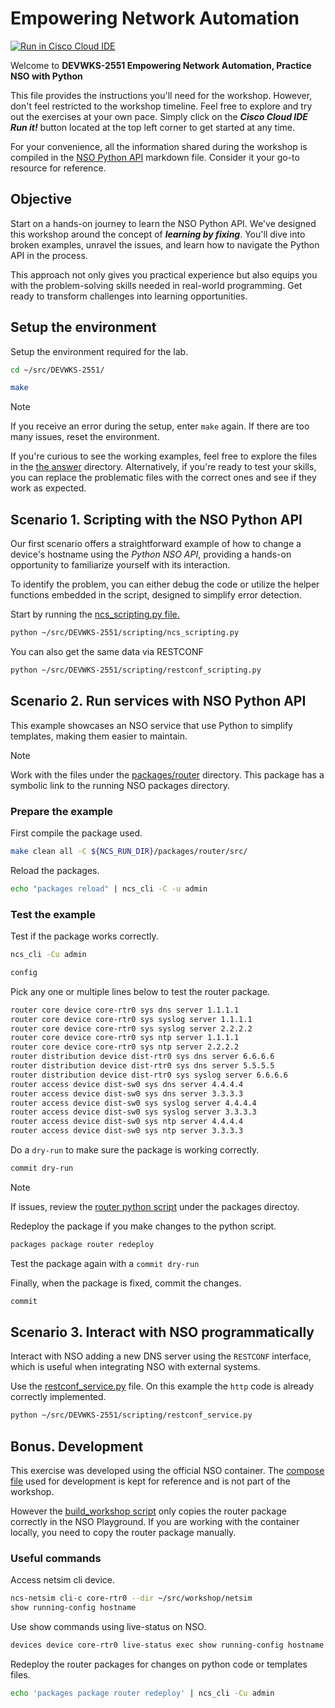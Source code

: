 # Empowering Network Automation

[![Run in Cisco Cloud IDE](https://static.production.devnetcloud.com/codeexchange/assets/images/devnet-runable-icon.svg)](https://developer.cisco.com/codeexchange/devenv/jillesca/DEVWKS-2551/)

Welcome to **DEVWKS-2551 Empowering Network Automation, Practice NSO with Python**

This file provides the instructions you'll need for the workshop. However, don't feel restricted to the workshop timeline. Feel free to explore and try out the exercises at your own pace. Simply click on the **_Cisco Cloud IDE Run it!_** button located at the top left corner to get started at any time.

For your convenience, all the information shared during the workshop is compiled in the [NSO Python API](NSO_Python_API.md) markdown file. Consider it your go-to resource for reference.

## Objective

Start on a hands-on journey to learn the NSO Python API. We've designed this workshop around the concept of **_learning by fixing_**. You'll dive into broken examples, unravel the issues, and learn how to navigate the Python API in the process.

This approach not only gives you practical experience but also equips you with the problem-solving skills needed in real-world programming. Get ready to transform challenges into learning opportunities.

## Setup the environment

Setup the environment required for the lab.

```bash
cd ~/src/DEVWKS-2551/
```

```bash
make
```

> [!NOTE]
> If you receive an error during the setup, enter `make` again. If there are too many issues, reset the environment.

If you're curious to see the working examples, feel free to explore the files in the [the answer](answers/) directory. Alternatively, if you're ready to test your skills, you can replace the problematic files with the correct ones and see if they work as expected.

## Scenario 1. Scripting with the NSO Python API

Our first scenario offers a straightforward example of how to change a device's hostname using the _Python NSO API_, providing a hands-on opportunity to familiarize yourself with its interaction.

To identify the problem, you can either debug the code or utilize the helper functions embedded in the script, designed to simplify error detection.

Start by running the [ncs_scripting.py file.](scripting/ncs_scripting.py)

```bash
python ~/src/DEVWKS-2551/scripting/ncs_scripting.py
```

You can also get the same data via RESTCONF

```bash
python ~/src/DEVWKS-2551/scripting/restconf_scripting.py
```

## Scenario 2. Run services with NSO Python API

This example showcases an NSO service that use Python to simplify templates, making them easier to maintain.

> [!NOTE]
> Work with the files under the [packages/router](packages/router/) directory. This package has a symbolic link to the running NSO packages directory.

### Prepare the example

First compile the package used.

```bash
make clean all -C ${NCS_RUN_DIR}/packages/router/src/
```

Reload the packages.

```bash
echo "packages reload" | ncs_cli -C -u admin
```

### Test the example

Test if the package works correctly.

```bash
ncs_cli -Cu admin
```

```bash
config
```

Pick any one or multiple lines below to test the router package.

```bash
router core device core-rtr0 sys dns server 1.1.1.1
router core device core-rtr0 sys syslog server 1.1.1.1
router core device core-rtr0 sys syslog server 2.2.2.2
router core device core-rtr0 sys ntp server 1.1.1.1
router core device core-rtr0 sys ntp server 2.2.2.2
router distribution device dist-rtr0 sys dns server 6.6.6.6
router distribution device dist-rtr0 sys dns server 5.5.5.5
router distribution device dist-rtr0 sys syslog server 6.6.6.6
router access device dist-sw0 sys dns server 4.4.4.4
router access device dist-sw0 sys dns server 3.3.3.3
router access device dist-sw0 sys syslog server 4.4.4.4
router access device dist-sw0 sys syslog server 3.3.3.3
router access device dist-sw0 sys ntp server 4.4.4.4
router access device dist-sw0 sys ntp server 3.3.3.3
```

Do a `dry-run` to make sure the package is working correctly.

```bash
commit dry-run
```

> [!NOTE]
> If issues, review the [router python script](packages/router/python/router/router.py) under the packages directoy.

Redeploy the package if you make changes to the python script.

```bash
packages package router redeploy
```

Test the package again with a `commit dry-run`

Finally, when the package is fixed, commit the changes.

```bash
commit
```

## Scenario 3. Interact with NSO programmatically

Interact with NSO adding a new DNS server using the `RESTCONF` interface, which is useful when integrating NSO with external systems.

Use the [restconf_service.py](scripting/restconf_service.py) file. On this example the `http` code is already correctly implemented.

```bash
python ~/src/DEVWKS-2551/scripting/restconf_service.py
```

## Bonus. Development

This exercise was developed using the official NSO container. The [compose file](docker-compose.yml) used for development is kept for reference and is not part of the workshop.

However the [build_workshop script](build_workshop.sh#L37) only copies the router package correctly in the NSO Playground. If you are working with the container locally, you need to copy the router package manually.

### Useful commands

Access netsim cli device.

```bash
ncs-netsim cli-c core-rtr0 --dir ~/src/workshop/netsim
show running-config hostname
```

Use show commands using live-status on NSO.

```bash
devices device core-rtr0 live-status exec show running-config hostname
```

Redeploy the router packages for changes on python code or templates files.

```bash
echo 'packages package router redeploy' | ncs_cli -Cu admin
```

